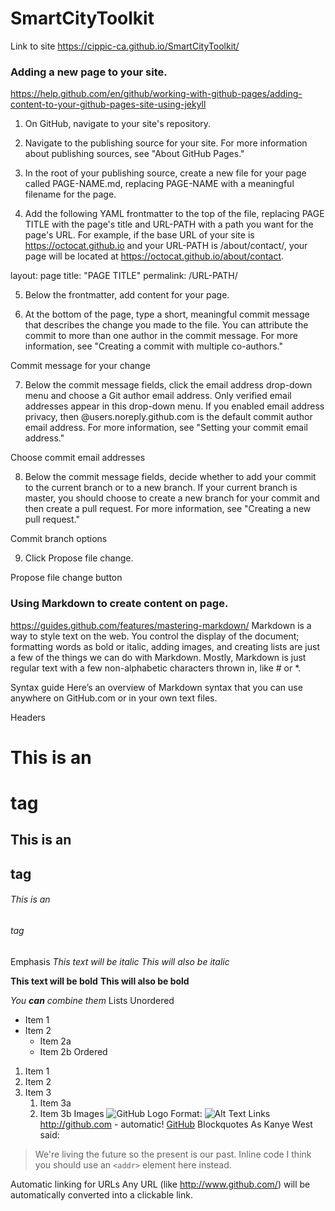 # SmartCityToolkit
Link to site https://cippic-ca.github.io/SmartCityToolkit/

### Adding a new page to your site.
https://help.github.com/en/github/working-with-github-pages/adding-content-to-your-github-pages-site-using-jekyll
1. On GitHub, navigate to your site's repository.

2. Navigate to the publishing source for your site. For more information about publishing sources, see "About GitHub Pages."

3. In the root of your publishing source, create a new file for your page called PAGE-NAME.md, replacing PAGE-NAME with a meaningful filename for the page.

4. Add the following YAML frontmatter to the top of the file, replacing PAGE TITLE with the page's title and URL-PATH with a path you want for the page's URL. For example, if the base URL of your site is https://octocat.github.io and your URL-PATH is /about/contact/, your page will be located at https://octocat.github.io/about/contact.

layout: page
title: "PAGE TITLE"
permalink: /URL-PATH/

5. Below the frontmatter, add content for your page.

6. At the bottom of the page, type a short, meaningful commit message that describes the change you made to the file. You can attribute the commit to more than one author in the commit message. For more information, see "Creating a commit with multiple co-authors."

Commit message for your change

7. Below the commit message fields, click the email address drop-down menu and choose a Git author email address. Only verified email addresses appear in this drop-down menu. If you enabled email address privacy, then <username>@users.noreply.github.com is the default commit author email address. For more information, see "Setting your commit email address."

Choose commit email addresses

8. Below the commit message fields, decide whether to add your commit to the current branch or to a new branch. If your current branch is master, you should choose to create a new branch for your commit and then create a pull request. For more information, see "Creating a new pull request."

Commit branch options

9. Click Propose file change.

Propose file change button

### Using Markdown to create content on page. 
https://guides.github.com/features/mastering-markdown/
Markdown is a way to style text on the web. You control the display of the document; formatting words as bold or italic, adding images, and creating lists are just a few of the things we can do with Markdown. Mostly, Markdown is just regular text with a few non-alphabetic characters thrown in, like # or *.

Syntax guide
Here’s an overview of Markdown syntax that you can use anywhere on GitHub.com or in your own text files.

Headers
# This is an <h1> tag
## This is an <h2> tag
###### This is an <h6> tag
Emphasis
*This text will be italic*
_This will also be italic_

**This text will be bold**
__This will also be bold__

_You **can** combine them_
Lists
Unordered
* Item 1
* Item 2
  * Item 2a
  * Item 2b
Ordered
1. Item 1
1. Item 2
1. Item 3
   1. Item 3a
   1. Item 3b
Images
![GitHub Logo](/images/logo.png)
Format: ![Alt Text](url)
Links
http://github.com - automatic!
[GitHub](http://github.com)
Blockquotes
As Kanye West said:

> We're living the future so
> the present is our past.
Inline code
I think you should use an
`<addr>` element here instead.

Automatic linking for URLs
Any URL (like http://www.github.com/) will be automatically converted into a clickable link.